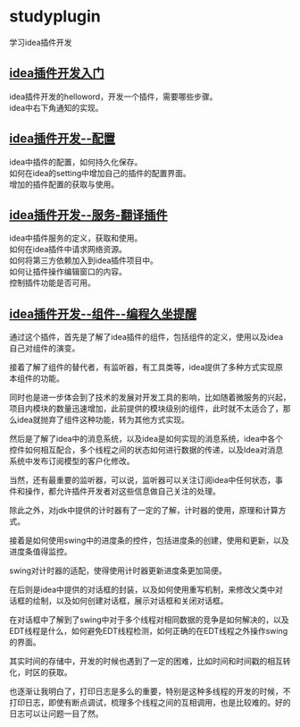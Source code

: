 # studyplugin
学习idea插件开发

## [idea插件开发入门](https://jiayq.blog.csdn.net/article/details/122023848)
idea插件开发的helloword，开发一个插件，需要哪些步骤。<br/>
idea中右下角通知的实现。

## [idea插件开发--配置](https://jiayq.blog.csdn.net/article/details/122073258)
idea中插件的配置，如何持久化保存。<br/>
如何在idea的setting中增加自己的插件的配置界面。<br/>
增加的插件配置的获取与使用。

## [idea插件开发--服务-翻译插件](https://jiayq.blog.csdn.net/article/details/122292086)
idea中插件服务的定义，获取和使用。<br/>
如何在idea插件中请求网络资源。<br/>
如何将第三方依赖加入到idea插件项目中。<br/>
如何让插件操作编辑窗口的内容。<br/>
控制插件功能是否可用。

## [idea插件开发--组件--编程久坐提醒](https://jiayq.blog.csdn.net/article/details/122420624)
通过这个插件，首先是了解了idea插件的组件，包括组件的定义，使用以及idea自己对组件的演变。

接着了解了组件的替代者，有监听器，有工具类等，idea提供了多种方式实现原本组件的功能。

同时也是进一步体会到了技术的发展对开发工具的影响，比如随着微服务的兴起，项目内模块的数量迅速增加，此前提供的模块级别的组件，此时就不太适合了，那么idea就抛弃了组件这种功能，转为其他方式实现。

然后是了解了idea中的消息系统，以及idea是如何实现的消息系统，idea中各个控件如何相互配合，多个线程之间的状态如何进行数据的传递，以及Idea对消息系统中发布订阅模型的客户化修改。

当然，还有最重要的监听器，可以说，监听器可以关注订阅idea中任何状态，事件和操作，都允许插件开发者对这些信息做自己关注的处理。

除此之外，对jdk中提供的计时器有了一定的了解，计时器的使用，原理和计算方式。

接着是如何使用swing中的进度条的控件，包括进度条的创建，使用和更新，以及进度条值得监控。

swing对计时器的适配，使得使用计时器更新进度条更加简便。

在后则是idea中提供的对话框的封装，以及如何使用重写机制，来修改父类中对话框的绘制，以及如何创建对话框，展示对话框和关闭对话框。

在对话框中了解到了swing中对于多个线程对相同数据的竞争是如何解决的，以及EDT线程是什么，如何避免EDT线程检测，如何正确的在EDT线程之外操作swing的界面。

其实时间的存储中，开发的时候也遇到了一定的困难，比如时间和时间戳的相互转化，时区的获取。

也逐渐让我明白了，打印日志是多么的重要，特别是这种多线程的开发的时候，不打印日志，即使有断点调试，梳理多个线程之间的互相调用，也是比较难的。好的日志可以让问题一目了然。
